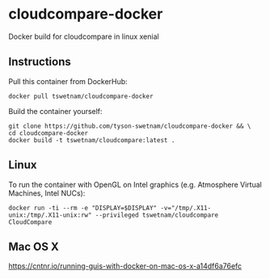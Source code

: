 # cloudcompare-docker

Docker build for cloudcompare in linux xenial

## Instructions

Pull this container from DockerHub:

```
docker pull tswetnam/cloudcompare-docker
```

Build the container yourself:

```
git clone https://github.com/tyson-swetnam/cloudcompare-docker && \
cd cloudcompare-docker
docker build -t tswetnam/cloudcompare:latest .
```

## Linux

To run the container with OpenGL on Intel graphics (e.g. Atmosphere Virtual Machines, Intel NUCs):

```
docker run -ti --rm -e "DISPLAY=$DISPLAY" -v="/tmp/.X11-unix:/tmp/.X11-unix:rw" --privileged tswetnam/cloudcompare CloudCompare
```

## Mac OS X

https://cntnr.io/running-guis-with-docker-on-mac-os-x-a14df6a76efc 
